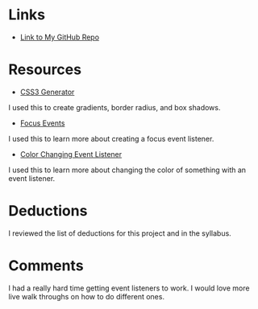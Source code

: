 # Links
* [Link to My GitHub Repo](https://github.com/cjohnson1088/hw_listeners_johnson_caitlin.git)

# Resources
* [CSS3 Generator](http://css3generator.com)

I used this to create gradients, border radius, and box shadows.

* [Focus Events](https://www.w3schools.com/jsref/event_onfocus.asp)

I used this to learn more about creating a focus event listener.

* [Color Changing Event Listener](https://www.w3schools.com/jsref/tryit.asp?filename=tryjsref_document_addeventlistener5)

I used this to learn more about changing the color of something with an event listener.


# Deductions
I reviewed the list of deductions for this project and in the syllabus.

# Comments
I had a really hard time getting event listeners to work. I would love more live walk throughs on how to do different ones.
